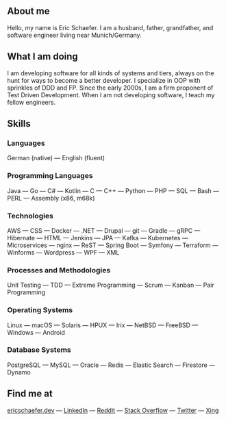 ## About me

Hello, my name is Eric Schaefer. I am a husband, father, grandfather, and software engineer living near Munich/Germany.

## What I am doing

I am developing software for all kinds of systems and tiers, always on the hunt for ways to become a better developer. I specialize in OOP with sprinkles of DDD and FP. Since the early 2000s, I am a firm proponent of Test Driven Development. When I am not developing software, I teach my fellow engineers.

## Skills

### Languages

German (native) &mdash;
English (fluent)

### Programming Languages

Java &mdash;
Go &mdash;
C# &mdash;
Kotlin &mdash;
C &mdash;
C++ &mdash;
Python &mdash;
PHP &mdash;
SQL &mdash;
Bash &mdash;
PERL &mdash;
Assembly (x86, m68k)

### Technologies

AWS &mdash;
CSS &mdash;
Docker &mdash;
.NET &mdash;
Drupal &mdash;
git &mdash;
Gradle &mdash;
gRPC &mdash;
Hibernate &mdash;
HTML &mdash;
Jenkins &mdash;
JPA &mdash;
Kafka &mdash;
Kubernetes &mdash;
Microservices &mdash;
nginx &mdash;
ReST &mdash;
Spring Boot &mdash;
Symfony &mdash;
Terraform &mdash;
Winforms &mdash;
Wordpress &mdash;
WPF &mdash;
XML

### Processes and Methodologies

Unit Testing &mdash;
TDD &mdash;
Extreme Programming &mdash;
Scrum &mdash;
Kanban &mdash;
Pair Programming

### Operating Systems

Linux &mdash;
macOS &mdash;
Solaris &mdash;
HPUX &mdash;
Irix &mdash;
NetBSD &mdash;
FreeBSD &mdash;
Windows &mdash;
Android

### Database Systems

PostgreSQL &mdash;
MySQL &mdash;
Oracle &mdash;
Redis &mdash;
Elastic Search &mdash;
Firestore &mdash;
Dynamo

## Find me at

[ericschaefer.dev](https://www.ericschaefer.dev) &mdash;
[LinkedIn](https://www.linkedin.com/in/eric-alexander-sch%C3%A4fer-bb181a14/) &mdash;
[Reddit](https://www.reddit.com/user/eric-schaefer) &mdash;
[Stack Overflow](https://stackoverflow.com/users/8976/ericschaefer) &mdash;
[Twitter](https://twitter.com/Eric_Schaefer) &mdash;
[Xing](https://www.xing.com/profile/EricAlexander_Schaefer)
